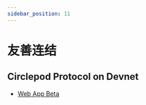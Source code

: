 ```yaml
---
sidebar_position: 11
---
```


# 友善连结

## Circlepod Protocol on Devnet

- [Web App Beta](https://launch.circlepod.app/)